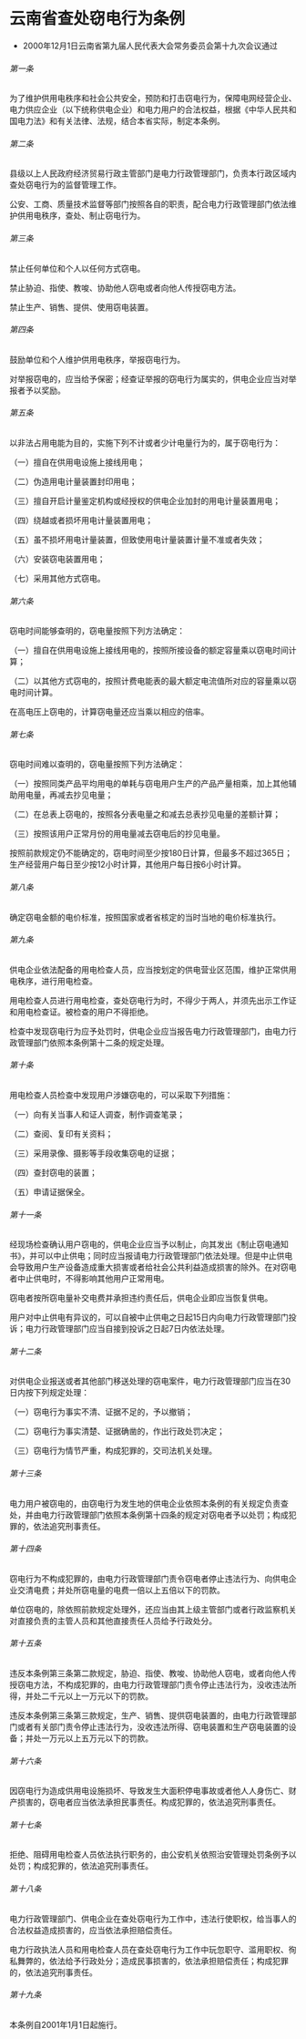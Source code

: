 # 云南省查处窃电行为条例

- 2000年12月1日云南省第九届人民代表大会常务委员会第十九次会议通过

<!-- INFO END -->

###### 第一条

为了维护供用电秩序和社会公共安全，预防和打击窃电行为，保障电网经营企业、电力供应企业（以下统称供电企业）和电力用户的合法权益，根据《中华人民共和国电力法》和有关法律、法规，结合本省实际，制定本条例。

###### 第二条

县级以上人民政府经济贸易行政主管部门是电力行政管理部门，负责本行政区域内查处窃电行为的监督管理工作。

公安、工商、质量技术监督等部门按照各自的职责，配合电力行政管理部门依法维护供用电秩序，查处、制止窃电行为。

###### 第三条

禁止任何单位和个人以任何方式窃电。

禁止胁迫、指使、教唆、协助他人窃电或者向他人传授窃电方法。

禁止生产、销售、提供、使用窃电装置。

###### 第四条

鼓励单位和个人维护供用电秩序，举报窃电行为。

对举报窃电的，应当给予保密；经查证举报的窃电行为属实的，供电企业应当对举报者予以奖励。

###### 第五条

以非法占用电能为目的，实施下列不计或者少计电量行为的，属于窃电行为：

（一）擅自在供用电设施上接线用电；

（二）伪造用电计量装置封印用电；

（三）擅自开启计量鉴定机构或经授权的供电企业加封的用电计量装置用电；

（四）绕越或者损坏用电计量装置用电；

（五）虽不损坏用电计量装置，但致使用电计量装置计量不准或者失效；

（六）安装窃电装置用电；

（七）采用其他方式窃电。

###### 第六条

窃电时间能够查明的，窃电量按照下列方法确定：

（一）擅自在供用电设施上接线用电的，按照所接设备的额定容量乘以窃电时间计算；

（二）以其他方式窃电的，按照计费电能表的最大额定电流值所对应的容量乘以窃电时间计算。

在高电压上窃电的，计算窃电量还应当乘以相应的倍率。

###### 第七条

窃电时间难以查明的，窃电量按照下列方法确定：

（一）按照同类产品平均用电的单耗与窃电用户生产的产品产量相乘，加上其他辅助用电量，再减去抄见电量；

（二）在总表上窃电的，按照各分表电量之和减去总表抄见电量的差额计算；

（三）按照该用户正常月份的用电量减去窃电后的抄见电量。

按照前款规定仍不能确定的，窃电时间至少按180日计算，但最多不超过365日；生产经营用户每日至少按12小时计算，其他用户每日按6小时计算。

###### 第八条

确定窃电金额的电价标准，按照国家或者省核定的当时当地的电价标准执行。

###### 第九条

供电企业依法配备的用电检查人员，应当按划定的供电营业区范围，维护正常供用电秩序，进行用电检查。

用电检查人员进行用电检查，查处窃电行为时，不得少于两人，并须先出示工作证和用电检查证。被检查的用户不得拒绝。

检查中发现窃电行为应予处罚时，供电企业应当报告电力行政管理部门，由电力行政管理部门依照本条例第十二条的规定处理。

###### 第十条

用电检查人员检查中发现用户涉嫌窃电的，可以采取下列措施：

（一）向有关当事人和证人调查，制作调查笔录；

（二）查阅、复印有关资料；

（三）采用录像、摄影等手段收集窃电的证据；

（四）查封窃电的装置；

（五）申请证据保全。

###### 第十一条

经现场检查确认用户窃电的，供电企业应当予以制止，向其发出《制止窃电通知书》，并可以中止供电；同时应当报请电力行政管理部门依法处理。但是中止供电会导致用户生产设备造成重大损害或者给社会公共利益造成损害的除外。在对窃电者中止供电时，不得影响其他用户正常用电。

窃电者按所窃电量补交电费并承担违约责任后，供电企业即应当恢复供电。

用户对中止供电有异议的，可以自被中止供电之日起15日内向电力行政管理部门投诉；电力行政管理部门应当自接到投诉之日起7日内依法处理。

###### 第十二条

对供电企业报送或者其他部门移送处理的窃电案件，电力行政管理部门应当在30日内按下列规定处理：

（一）窃电行为事实不清、证据不足的，予以撤销；

（二）窃电行为事实清楚、证据确凿的，作出行政处罚决定；

（三）窃电行为情节严重，构成犯罪的，交司法机关处理。

###### 第十三条

电力用户被窃电的，由窃电行为发生地的供电企业依照本条例的有关规定负责查处，并由电力行政管理部门依照本条例第十四条的规定对窃电者予以处罚；构成犯罪的，依法追究刑事责任。

###### 第十四条

窃电行为不构成犯罪的，由电力行政管理部门责令窃电者停止违法行为、向供电企业交清电费；并处所窃电量的电费一倍以上五倍以下的罚款。

单位窃电的，除依照前款规定处理外，还应当由其上级主管部门或者行政监察机关对直接负责的主管人员和其他直接责任人员给予行政处分。

###### 第十五条

违反本条例第三条第二款规定，胁迫、指使、教唆、协助他人窃电，或者向他人传授窃电方法，不构成犯罪的，由电力行政管理部门责令停止违法行为，没收违法所得，并处二千元以上一万元以下的罚款。

违反本条例第三条第三款规定，生产、销售、提供窃电装置的，由电力行政管理部门或者有关部门责令停止违法行为，没收违法所得、窃电装置和生产窃电装置的设备；并处一万元以上五万元以下的罚款。

###### 第十六条

因窃电行为造成供用电设施损坏、导致发生大面积停电事故或者他人人身伤亡、财产损害的，窃电者应当依法承担民事责任。构成犯罪的，依法追究刑事责任。

###### 第十七条

拒绝、阻碍用电检查人员依法执行职务的，由公安机关依照治安管理处罚条例予以处罚；构成犯罪的，依法追究刑事责任。

###### 第十八条

电力行政管理部门、供电企业在查处窃电行为工作中，违法行使职权，给当事人的合法权益造成损害的，应当依法承担赔偿责任。

电力行政执法人员和用电检查人员在查处窃电行为工作中玩忽职守、滥用职权、徇私舞弊的，依法给予行政处分；造成民事损害的，依法承担赔偿责任；构成犯罪的，依法追究刑事责任。

###### 第十九条

本条例自2001年1月1日起施行。
